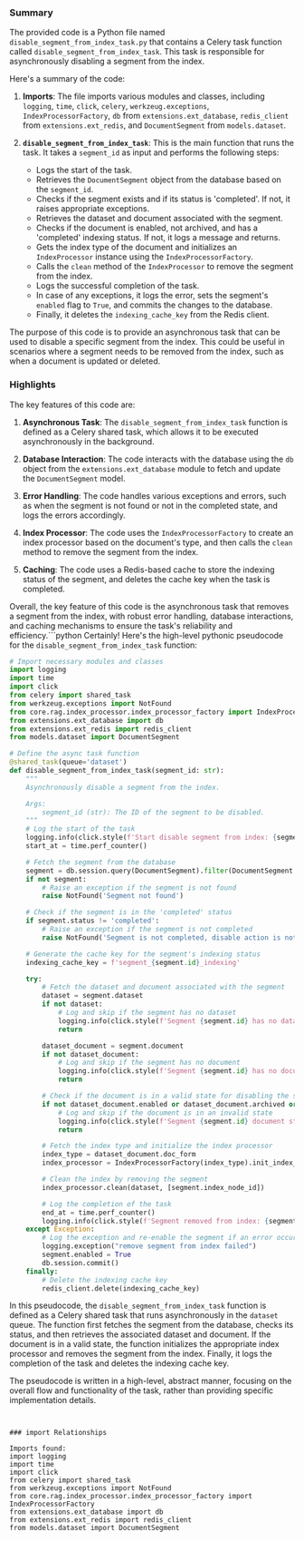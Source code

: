 

### Summary

The provided code is a Python file named `disable_segment_from_index_task.py` that contains a Celery task function called `disable_segment_from_index_task`. This task is responsible for asynchronously disabling a segment from the index.

Here's a summary of the code:

1. **Imports**: The file imports various modules and classes, including `logging`, `time`, `click`, `celery`, `werkzeug.exceptions`, `IndexProcessorFactory`, `db` from `extensions.ext_database`, `redis_client` from `extensions.ext_redis`, and `DocumentSegment` from `models.dataset`.

2. **`disable_segment_from_index_task`**: This is the main function that runs the task. It takes a `segment_id` as input and performs the following steps:
   - Logs the start of the task.
   - Retrieves the `DocumentSegment` object from the database based on the `segment_id`.
   - Checks if the segment exists and if its status is 'completed'. If not, it raises appropriate exceptions.
   - Retrieves the dataset and document associated with the segment.
   - Checks if the document is enabled, not archived, and has a 'completed' indexing status. If not, it logs a message and returns.
   - Gets the index type of the document and initializes an `IndexProcessor` instance using the `IndexProcessorFactory`.
   - Calls the `clean` method of the `IndexProcessor` to remove the segment from the index.
   - Logs the successful completion of the task.
   - In case of any exceptions, it logs the error, sets the segment's `enabled` flag to `True`, and commits the changes to the database.
   - Finally, it deletes the `indexing_cache_key` from the Redis client.

The purpose of this code is to provide an asynchronous task that can be used to disable a specific segment from the index. This could be useful in scenarios where a segment needs to be removed from the index, such as when a document is updated or deleted.

### Highlights

The key features of this code are:

1. **Asynchronous Task**: The `disable_segment_from_index_task` function is defined as a Celery shared task, which allows it to be executed asynchronously in the background.

2. **Database Interaction**: The code interacts with the database using the `db` object from the `extensions.ext_database` module to fetch and update the `DocumentSegment` model.

3. **Error Handling**: The code handles various exceptions and errors, such as when the segment is not found or not in the completed state, and logs the errors accordingly.

4. **Index Processor**: The code uses the `IndexProcessorFactory` to create an index processor based on the document's type, and then calls the `clean` method to remove the segment from the index.

5. **Caching**: The code uses a Redis-based cache to store the indexing status of the segment, and deletes the cache key when the task is completed.

Overall, the key feature of this code is the asynchronous task that removes a segment from the index, with robust error handling, database interactions, and caching mechanisms to ensure the task's reliability and efficiency.```python
Certainly! Here's the high-level pythonic pseudocode for the `disable_segment_from_index_task` function:

```python
# Import necessary modules and classes
import logging
import time
import click
from celery import shared_task
from werkzeug.exceptions import NotFound
from core.rag.index_processor.index_processor_factory import IndexProcessorFactory
from extensions.ext_database import db
from extensions.ext_redis import redis_client
from models.dataset import DocumentSegment

# Define the async task function
@shared_task(queue='dataset')
def disable_segment_from_index_task(segment_id: str):
    """
    Asynchronously disable a segment from the index.

    Args:
        segment_id (str): The ID of the segment to be disabled.
    """
    # Log the start of the task
    logging.info(click.style(f'Start disable segment from index: {segment_id}', fg='green'))
    start_at = time.perf_counter()

    # Fetch the segment from the database
    segment = db.session.query(DocumentSegment).filter(DocumentSegment.id == segment_id).first()
    if not segment:
        # Raise an exception if the segment is not found
        raise NotFound('Segment not found')

    # Check if the segment is in the 'completed' status
    if segment.status != 'completed':
        # Raise an exception if the segment is not completed
        raise NotFound('Segment is not completed, disable action is not allowed.')

    # Generate the cache key for the segment's indexing status
    indexing_cache_key = f'segment_{segment.id}_indexing'

    try:
        # Fetch the dataset and document associated with the segment
        dataset = segment.dataset
        if not dataset:
            # Log and skip if the segment has no dataset
            logging.info(click.style(f'Segment {segment.id} has no dataset, pass.', fg='cyan'))
            return

        dataset_document = segment.document
        if not dataset_document:
            # Log and skip if the segment has no document
            logging.info(click.style(f'Segment {segment.id} has no document, pass.', fg='cyan'))
            return

        # Check if the document is in a valid state for disabling the segment
        if not dataset_document.enabled or dataset_document.archived or dataset_document.indexing_status != 'completed':
            # Log and skip if the document is in an invalid state
            logging.info(click.style(f'Segment {segment.id} document status is invalid, pass.', fg='cyan'))
            return

        # Fetch the index type and initialize the index processor
        index_type = dataset_document.doc_form
        index_processor = IndexProcessorFactory(index_type).init_index_processor()

        # Clean the index by removing the segment
        index_processor.clean(dataset, [segment.index_node_id])

        # Log the completion of the task
        end_at = time.perf_counter()
        logging.info(click.style(f'Segment removed from index: {segment.id} latency: {end_at - start_at}', fg='green'))
    except Exception:
        # Log the exception and re-enable the segment if an error occurs
        logging.exception("remove segment from index failed")
        segment.enabled = True
        db.session.commit()
    finally:
        # Delete the indexing cache key
        redis_client.delete(indexing_cache_key)
```

In this pseudocode, the `disable_segment_from_index_task` function is defined as a Celery shared task that runs asynchronously in the `dataset` queue. The function first fetches the segment from the database, checks its status, and then retrieves the associated dataset and document. If the document is in a valid state, the function initializes the appropriate index processor and removes the segment from the index. Finally, it logs the completion of the task and deletes the indexing cache key.

The pseudocode is written in a high-level, abstract manner, focusing on the overall flow and functionality of the task, rather than providing specific implementation details.
```


### import Relationships

Imports found:
import logging
import time
import click
from celery import shared_task
from werkzeug.exceptions import NotFound
from core.rag.index_processor.index_processor_factory import IndexProcessorFactory
from extensions.ext_database import db
from extensions.ext_redis import redis_client
from models.dataset import DocumentSegment